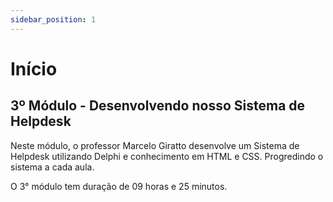 ```yaml
---
sidebar_position: 1
---
```


# Início

## 3º Módulo - Desenvolvendo nosso Sistema de Helpdesk

Neste módulo, o professor Marcelo Giratto desenvolve um Sistema de Helpdesk utilizando Delphi e conhecimento em HTML e CSS. Progredindo o sistema a cada aula.

O 3° módulo tem duração de 09 horas e 25 minutos.